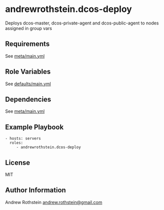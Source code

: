 andrewrothstein.dcos-deploy
===========================

Deploys dcos-master, dcos-private-agent and dcos-public-agent to nodes assigned in group vars

Requirements
------------

See [meta/main.yml](meta/main.yml)

Role Variables
--------------

See [defaults/main.yml](defaults/main.yml)

Dependencies
------------

See [meta/main.yml](meta/main.yml)

Example Playbook
----------------

    - hosts: servers
      roles:
         - andrewrothstein.dcos-deploy

License
-------

MIT

Author Information
------------------

Andrew Rothstein andrew.rothstein@gmail.com
